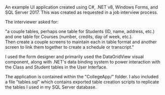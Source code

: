 An example UI application created using C#, .NET v8, Windows Forms, and SQL Server 2017. 
This was created as requested in a job interview process. 

The interviewer asked for:

"a couple tables, perhaps one table for Students (ID, name, address, etc.) and one table for Courses (number, credits, day of week, etc.).  
Then create a couple screens to maintain each in table format and another screen to link them together to create a schedule or transcript."

I used the form designer and primarily used the DataGridView visual component, along with .NET's data binding system to power interaction with the Class and Student tables in the User Interface. 

The application is contained within the "CollegeApp/" folder. I also included a file "tables.sql" which contains exported table creation scripts to replicate the tables I used in my SQL Server database. 
